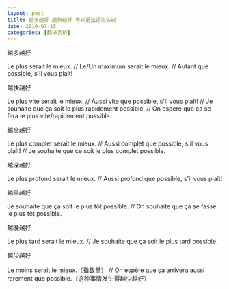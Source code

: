 ```yaml
---
layout: post
title: 越多越好 越快越好 等词语法语怎么说
date: 2010-07-15
categories: [翻译赏析]  
---
```




越多越好

Le plus serait le mieux. // Le/Un maximum serait le mieux. // Autant que possible, s'il vous plaît!

越快越好

Le plus vite serait le mieux. // Aussi vite que possible, s'il vous plaît! // Je souhaite que ça soit le plus rapidement possible. // On espère que ça se fera le plus vite/rapidement possible.

越全越好

Le plus complet serait le mieux. // Aussi complet que possible, s'il vous plaît! // Je souhaite que ce soit le plus complet possible.

越深越好

Le plus profond serait le mieux. // Aussi profond que possible, s'il vous plaît!

越早越好

Je souhaite que ça soit le plus tôt possible. // On souhaite que ça se fasse le plus tôt possible.

越晚越好

Le plus tard serait le mieux. // Je souhaite que ça soit le plus tard possible.

越少越好

Le moins serait le mieux.〔指数量〕 // On espère que ça arrivera aussi rarement que possible.〔这种事情发生得越少越好〕
